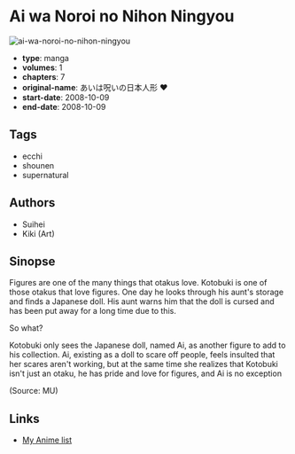 # Ai wa Noroi no Nihon Ningyou

![ai-wa-noroi-no-nihon-ningyou](https://cdn.myanimelist.net/images/manga/1/23173.jpg)

-   **type**: manga
-   **volumes**: 1
-   **chapters**: 7
-   **original-name**: あいは呪いの日本人形 ♥
-   **start-date**: 2008-10-09
-   **end-date**: 2008-10-09

## Tags

-   ecchi
-   shounen
-   supernatural

## Authors

-   Suihei
-   Kiki (Art)

## Sinopse

Figures are one of the many things that otakus love. Kotobuki is one of those otakus that love figures. One day he looks through his aunt's storage and finds a Japanese doll. His aunt warns him that the doll is cursed and has been put away for a long time due to this.

So what?

Kotobuki only sees the Japanese doll, named Ai, as another figure to add to his collection. Ai, existing as a doll to scare off people, feels insulted that her scares aren't working, but at the same time she realizes that Kotobuki isn't just an otaku, he has pride and love for figures, and Ai is no exception

(Source: MU)

## Links

-   [My Anime list](https://myanimelist.net/manga/15887/Ai_wa_Noroi_no_Nihon_Ningyou)
